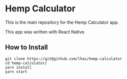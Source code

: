 # Hemp Calculator

This is the main repository for the Hemp Calculator app.

This app was written with React Native.

## How to Install

```
git clone https://git@github.com/lhas/hemp-calculator
cd hemp-calculator/
yarn install
yarn start
```